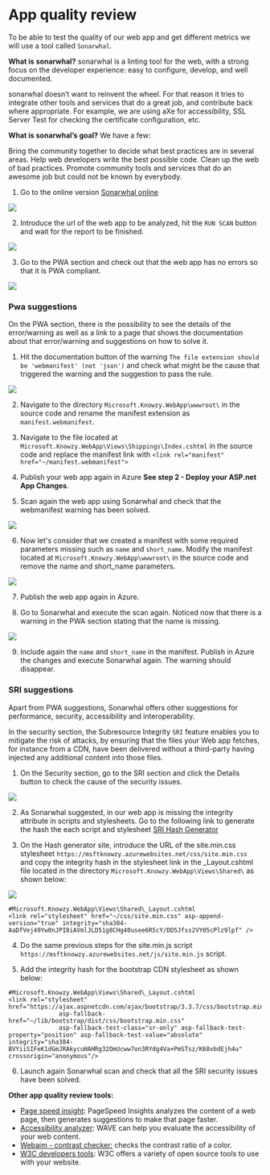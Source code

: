 # App quality review

To be able to test the quality of our web app and get different metrics we will use a tool called `Sonarwhal`.

**What is sonarwhal?**
sonarwhal is a linting tool for the web, with a strong focus on the developer experience: easy to configure, develop, and well documented.

sonarwhal doesn’t want to reinvent the wheel. For that reason it tries to integrate other tools and services that do a great job, and contribute back where appropriate. For example, we are using aXe for accessibility, SSL Server Test for checking the certificate configuration, etc.

**What is sonarwhal’s goal?**
We have a few:

Bring the community together to decide what best practices are in several areas.
Help web developers write the best possible code.
Clean up the web of bad practices.
Promote community tools and services that do an awesome job but could not be known by everybody.


1. Go to the online version [Sonarwhal online](https://sonarwhal.com/)

<img src="../Media/Picture42.PNG"><br>

2. Introduce the url of the web app to be analyzed, hit the `RUN SCAN` button and wait for the report to be finished.

<img src="../Media/Picture43.PNG"><br>

3. Go to the PWA section and check out that the web app has no errors so that it is PWA compliant.

<img src="../Media/Picture44.PNG"><br>


### Pwa suggestions

On the PWA section, there is the possibility to see the details of the error/warning as well as a link to a page that shows the documentation about that error/warning and suggestions on how to solve it.

1. Hit the documentation button of the warning `The file extension should be 'webmanifest' (not 'json')` and check what might be the cause that triggered the warning and the suggestion to pass the rule.

<img src="../Media/Picture45.PNG"><br>

2. Navigate to the directory `Microsoft.Knowzy.WebApp\wwwroot\` in the source code and rename the manifest extension as `manifest.webmanifest`.

3. Navigate to the file located at `Microsoft.Knowzy.WebApp\Views\Shippings\Index.cshtml` in the source code and replace the manifest link with `<link rel="manifest" href="~/manifest.webmanifest">`

4. Publish your web app again in Azure **See step 2 - Deploy your ASP.net App Changes**.

5. Scan again the web app using Sonarwhal and check that the webmanifest warning has been solved.

<img src="../Media/Picture46.PNG"><br>

6. Now let's consider that we created a manifest with some required parameters missing such as `name` and `short_name`. Modify the manifest located at `Microsoft.Knowzy.WebApp\wwwroot\` in the source code and remove the name and short_name parameters.

<img src="../Media/Picture47.PNG"><br>

7. Publish the web app again in Azure.

8. Go to Sonarwhal and execute the scan again. Noticed now that there is a warning in the PWA section stating that the name is missing.

<img src="../Media/Picture48.PNG"><br>

9. Include again the `name` and `short_name` in the manifest. Publish in Azure the changes and execute Sonarwhal again. The warning should disappear.

### SRI suggestions

Apart from PWA suggestions, Sonarwhal offers other suggestions for performance, security, accessibility and interoperability.

In the security section, the Subresource Integrity `SRI` feature enables you to mitigate the risk of attacks, by ensuring that the files your Web app fetches, for instance from a CDN, have been delivered without a third-party having injected any additional content into those files.

1. On the Security section, go to the SRI section and click the Details button to check the cause of the security issues.

<img src="../Media/Picture49.PNG"><br>

2. As Sonarwhal suggested, in our web app is missing the integrity attribute in scripts and stylesheets. Go to the following link to generate the hash the each script and stylesheet [SRI Hash Generator](https://www.srihash.org/)

3. On the Hash generator site, introduce the URL of the site.min.css stylesheet `https://msftknowzy.azurewebsites.net/css/site.min.css` and copy the integrity hash in the stylesheet link in the _Layout.cshtml file located in the directory `Microsoft.Knowzy.WebApp\Views\Shared\` as shown below:

<img src="../Media/Picture50.PNG"><br>

```JS
#Microsoft.Knowzy.WebApp\Views\Shared\_Layout.cshtml
<link rel="stylesheet" href="~/css/site.min.css" asp-append-version="true" integrity="sha384-AaDfVej49Yw0nJPI8iAVmlJLD51g8CHg40usee6R5cY/DD5Jfss2VY05cPlz9lpf" />
```

4. Do the same previous steps for the site.min.js script `https://msftknowzy.azurewebsites.net/js/site.min.js` script.

5. Add the integrity hash for the bootstrap CDN stylesheet as shown below:

```JS
#Microsoft.Knowzy.WebApp\Views\Shared\_Layout.cshtml
<link rel="stylesheet" href="https://ajax.aspnetcdn.com/ajax/bootstrap/3.3.7/css/bootstrap.min.css"
              asp-fallback-href="~/lib/bootstrap/dist/css/bootstrap.min.css"
              asp-fallback-test-class="sr-only" asp-fallback-test-property="position" asp-fallback-test-value="absolute" integrity="sha384-BVYiiSIFeK1dGmJRAkycuHAHRg32OmUcww7on3RYdg4Va+PmSTsz/K68vbdEjh4u" crossorigin="anonymous"/>
```
6. Launch again Sonarwhal scan and check that all the SRI security issues have been solved.

**Other app quality review tools:**

+ [Page speed insight](https://developers.google.com/speed/pagespeed/insights/): PageSpeed Insights analyzes the content of a web page, then generates suggestions to make that page faster.
+ [Accessibility analyzer](https://wave.webaim.org): WAVE can help you evaluate the accessibility of your web content.
+ [Webaim - contrast checker:](https://webaim.org/resources/contrastchecker/) checks the contrast ratio of a color.
+ [W3C developers tools](https://w3c.github.io/developers/tools/): W3C offers a variety of open source tools to use with your website.

